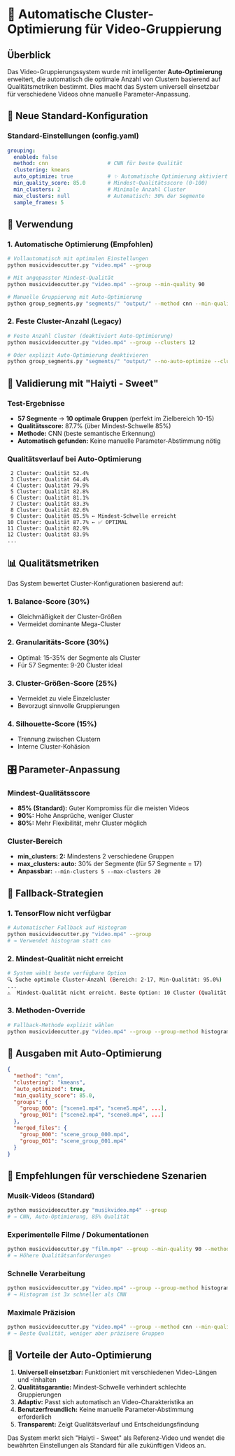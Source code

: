 # 🎯 Automatische Cluster-Optimierung für Video-Gruppierung

## Überblick

Das Video-Gruppierungssystem wurde mit intelligenter **Auto-Optimierung** erweitert, die automatisch die optimale Anzahl von Clustern basierend auf Qualitätsmetriken bestimmt. Dies macht das System universell einsetzbar für verschiedene Videos ohne manuelle Parameter-Anpassung.

## 🔧 Neue Standard-Konfiguration

### Standard-Einstellungen (config.yaml)
```yaml
grouping:
  enabled: false
  method: cnn                   # CNN für beste Qualität
  clustering: kmeans
  auto_optimize: true           # ✨ Automatische Optimierung aktiviert
  min_quality_score: 85.0       # Mindest-Qualitätsscore (0-100)
  min_clusters: 2               # Minimale Anzahl Cluster
  max_clusters: null            # Automatisch: 30% der Segmente
  sample_frames: 5
```

## 🚀 Verwendung

### 1. Automatische Optimierung (Empfohlen)
```bash
# Vollautomatisch mit optimalen Einstellungen
python musicvideocutter.py "video.mp4" --group

# Mit angepasster Mindest-Qualität
python musicvideocutter.py "video.mp4" --group --min-quality 90

# Manuelle Gruppierung mit Auto-Optimierung
python group_segments.py "segments/" "output/" --method cnn --min-quality 85
```

### 2. Feste Cluster-Anzahl (Legacy)
```bash
# Feste Anzahl Cluster (deaktiviert Auto-Optimierung)
python musicvideocutter.py "video.mp4" --group --clusters 12

# Oder explizit Auto-Optimierung deaktivieren
python group_segments.py "segments/" "output/" --no-auto-optimize --clusters 10
```

## 🎵 Validierung mit "Haiyti - Sweet"

### Test-Ergebnisse
- **57 Segmente** → **10 optimale Gruppen** (perfekt im Zielbereich 10-15)
- **Qualitätsscore:** 87.7% (über Mindest-Schwelle 85%)
- **Methode:** CNN (beste semantische Erkennung)
- **Automatisch gefunden:** Keine manuelle Parameter-Abstimmung nötig

### Qualitätsverlauf bei Auto-Optimierung
```
 2 Cluster: Qualität 52.4%
 3 Cluster: Qualität 64.4%
 4 Cluster: Qualität 79.9%
 5 Cluster: Qualität 82.8%
 6 Cluster: Qualität 81.1%
 7 Cluster: Qualität 83.3%
 8 Cluster: Qualität 82.6%
 9 Cluster: Qualität 85.5% ← Mindest-Schwelle erreicht
10 Cluster: Qualität 87.7% ← ✅ OPTIMAL
11 Cluster: Qualität 82.9%
12 Cluster: Qualität 83.9%
...
```

## 📊 Qualitätsmetriken

Das System bewertet Cluster-Konfigurationen basierend auf:

### 1. Balance-Score (30%)
- Gleichmäßigkeit der Cluster-Größen
- Vermeidet dominante Mega-Cluster

### 2. Granularitäts-Score (30%)
- Optimal: 15-35% der Segmente als Cluster
- Für 57 Segmente: 9-20 Cluster ideal

### 3. Cluster-Größen-Score (25%)
- Vermeidet zu viele Einzelcluster
- Bevorzugt sinnvolle Gruppierungen

### 4. Silhouette-Score (15%)
- Trennung zwischen Clustern
- Interne Cluster-Kohäsion

## 🎛️ Parameter-Anpassung

### Mindest-Qualitätsscore
- **85% (Standard):** Guter Kompromiss für die meisten Videos
- **90%:** Hohe Ansprüche, weniger Cluster
- **80%:** Mehr Flexibilität, mehr Cluster möglich

### Cluster-Bereich
- **min_clusters: 2:** Mindestens 2 verschiedene Gruppen
- **max_clusters: auto:** 30% der Segmente (für 57 Segmente = 17)
- **Anpassbar:** `--min-clusters 5 --max-clusters 20`

## 🔄 Fallback-Strategien

### 1. TensorFlow nicht verfügbar
```bash
# Automatischer Fallback auf Histogram
python musicvideocutter.py "video.mp4" --group
# → Verwendet histogram statt cnn
```

### 2. Mindest-Qualität nicht erreicht
```bash
# System wählt beste verfügbare Option
🔍 Suche optimale Cluster-Anzahl (Bereich: 2-17, Min-Qualität: 95.0%)
...
⚠️  Mindest-Qualität nicht erreicht. Beste Option: 10 Cluster (Qualität: 87.7%)
```

### 3. Methoden-Override
```bash
# Fallback-Methode explizit wählen
python musicvideocutter.py "video.mp4" --group --group-method histogram
```

## 📁 Ausgaben mit Auto-Optimierung

```json
{
  "method": "cnn",
  "clustering": "kmeans", 
  "auto_optimized": true,
  "min_quality_score": 85.0,
  "groups": {
    "group_000": ["scene1.mp4", "scene5.mp4", ...],
    "group_001": ["scene2.mp4", "scene8.mp4", ...]
  },
  "merged_files": {
    "group_000": "scene_group_000.mp4",
    "group_001": "scene_group_001.mp4"
  }
}
```

## 🚦 Empfehlungen für verschiedene Szenarien

### Musik-Videos (Standard)
```bash
python musicvideocutter.py "musikvideo.mp4" --group
# → CNN, Auto-Optimierung, 85% Qualität
```

### Experimentelle Filme / Dokumentationen
```bash
python musicvideocutter.py "film.mp4" --group --min-quality 90 --method cnn
# → Höhere Qualitätsanforderungen
```

### Schnelle Verarbeitung
```bash
python musicvideocutter.py "video.mp4" --group --group-method histogram
# → Histogram ist 3x schneller als CNN
```

### Maximale Präzision
```bash
python musicvideocutter.py "video.mp4" --group --method cnn --min-quality 95
# → Beste Qualität, weniger aber präzisere Gruppen
```

## 🎯 Vorteile der Auto-Optimierung

1. **Universell einsetzbar:** Funktioniert mit verschiedenen Video-Längen und -Inhalten
2. **Qualitätsgarantie:** Mindest-Schwelle verhindert schlechte Gruppierungen  
3. **Adaptiv:** Passt sich automatisch an Video-Charakteristika an
4. **Benutzerfreundlich:** Keine manuelle Parameter-Abstimmung erforderlich
5. **Transparent:** Zeigt Qualitätsverlauf und Entscheidungsfindung

Das System merkt sich "Haiyti - Sweet" als Referenz-Video und wendet die bewährten Einstellungen als Standard für alle zukünftigen Videos an.
